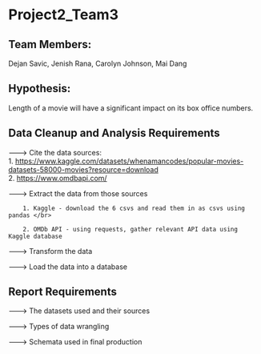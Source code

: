 # Project2_Team3
## Team Members: 
Dejan Savic, Jenish Rana, Carolyn Johnson, Mai Dang 

## Hypothesis: 
Length of a movie will have a significant impact on its box office numbers. 

## Data Cleanup and Analysis Requirements

---> Cite the data sources: </br>
		1. https://www.kaggle.com/datasets/whenamancodes/popular-movies-datasets-58000-movies?resource=download </br>
		2. https://www.omdbapi.com/

---> Extract the data from those sources </br>

		1. Kaggle - download the 6 csvs and read them in as csvs using pandas </br>

		2. OMDb API - using requests, gather relevant API data using Kaggle database

---> Transform the data

---> Load the data into a database

## Report Requirements
	
---> The datasets used and their sources

---> Types of data wrangling

---> Schemata used in final production

